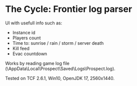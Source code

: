 # The Cycle: Frontier log parser
UI with usefull info such as:
* Instance id
* Players count
* Time to: sunrise / rain / storm / server death
* Kill feed
* Evac countdown

Works by reading game log file (\AppData\Local\Prospect\Saved\Logs\Prospect.log).

Tested on TCF 2.6.1, Win10, OpenJDK 17, 2560x1440.
